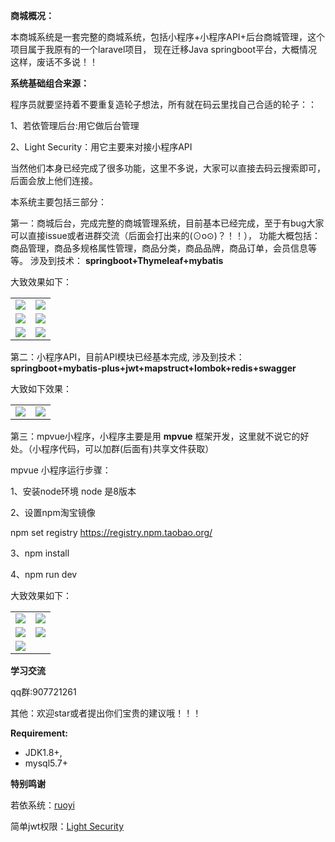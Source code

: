   **商城概况：**

本商城系统是一套完整的商城系统，包括小程序+小程序API+后台商城管理，这个项目属于我原有的一个laravel项目，
现在迁移Java springboot平台，大概情况这样，废话不多说！！

   **系统基础组合来源：** 

程序员就要坚持着不要重复造轮子想法，所有就在码云里找自己合适的轮子：：

1、若依管理后台:用它做后台管理

2、Light Security：用它主要来对接小程序API

当然他们本身已经完成了很多功能，这里不多说，大家可以直接去码云搜索即可，后面会放上他们连接。

本系统主要包括三部分：

第一：商城后台，完成完整的商城管理系统，目前基本已经完成，至于有bug大家可以直接issue或者进群交流（后面会打出来的(⊙o⊙)？！！），
功能大概包括：商品管理，商品多规格属性管理，商品分类，商品品牌，商品订单，会员信息等等。
涉及到技术： **springboot+Thymeleaf+mybatis** 

大致效果如下：
<table>
    <tr>
        <td><img src="https://images.gitee.com/uploads/images/2019/0830/180715_7394c4c4_477893.png"/></td>
        <td><img src="https://images.gitee.com/uploads/images/2019/0830/180732_b2055281_477893.png"/></td>
    </tr>
    <tr>
        <td><img src="https://images.gitee.com/uploads/images/2019/0830/180740_8cc475d4_477893.png"/></td>
        <td><img src="https://images.gitee.com/uploads/images/2019/0830/180752_45e9b4ce_477893.png"/></td>
    </tr>
    <tr>
        <td><img src="https://images.gitee.com/uploads/images/2019/0830/180800_31df8e35_477893.png"/></td>
        <td><img src="https://images.gitee.com/uploads/images/2019/0830/180809_4147d2e2_477893.png"/></td>
    </tr>	 
</table>


    

第二：小程序API，目前API模块已经基本完成,
涉及到技术： **springboot+mybatis-plus+jwt+mapstruct+lombok+redis+swagger** 

大致如下效果：

<table>
    <tr>
        <td><img src="https://images.gitee.com/uploads/images/2019/0914/145813_85d0bdc7_477893.png"/></td>
        <td><img src="https://images.gitee.com/uploads/images/2019/0916/164354_34a2cf90_477893.png"/></td>
    </tr>	 
</table>



第三：mpvue小程序，小程序主要是用 **mpvue** 框架开发，这里就不说它的好处。（小程序代码，可以加群(后面有)共享文件获取）

 mpvue 小程序运行步骤：

1、安装node环境
     node 是8版本

2、设置npm淘宝镜像

npm set registry https://registry.npm.taobao.org/

3、npm install

4、npm run dev


大致效果如下：
<table>
    <tr>
        <td><img  src="https://images.gitee.com/uploads/images/2019/0830/181113_1b7f255a_477893.jpeg"/></td>
        <td><img src="https://images.gitee.com/uploads/images/2019/0830/181123_0c86c94c_477893.jpeg"/></td>
    </tr>
    <tr>
        <td><img src="https://images.gitee.com/uploads/images/2019/0830/181132_b729a89b_477893.jpeg"/></td>
        <td><img src="https://images.gitee.com/uploads/images/2019/0830/181140_08e362ad_477893.jpeg"/></td>
    </tr>
    <tr>
        <td><img src="https://images.gitee.com/uploads/images/2019/0830/181150_b5e0cd3e_477893.jpeg"/></td>
        <td></td>
    </tr>	 
</table>




**学习交流** 

qq群:907721261

其他：欢迎star或者提出你们宝贵的建议哦！！！

****Requirement:****  
 - JDK1.8+,
 - mysql5.7+

 **特别鸣谢** 

若依系统：[ruoyi](https://gitee.com/y_project/RuoYi)

简单jwt权限：[Light Security](https://gitee.com/itmuch/light-security)
     
  
